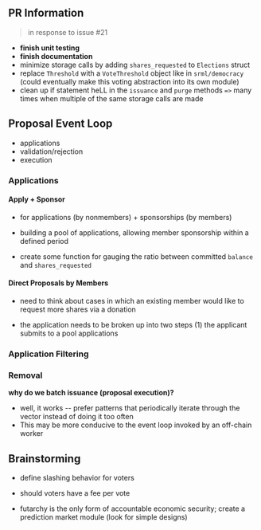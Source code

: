 ## PR Information

> in response to issue #21

* **finish unit testing**
* **finish documentation**
* minimize storage calls by adding `shares_requested` to `Elections` struct
* replace `Threshold` with a `VoteThreshold` object like in `srml/democracy` (could eventually make this voting abstraction into its own module)
* clean up if statement heLL in the `issuance` and `purge` methods `=>` many times when multiple of the same storage calls are made


## Proposal Event Loop

* applications
* validation/rejection
* execution

### Applications

#### Apply + Sponsor

* for applications (by nonmembers) + sponsorships (by members)

* building a pool of applications, allowing member sponsorship within a defined period

* create some function for gauging the ratio between committed `balance` and `shares_requested`

#### Direct Proposals by Members

* need to think about cases in which an existing member would like to request more shares via a donation

* the application needs to be broken up into two steps (1) the applicant submits to a pool applications

### Application Filtering

### Removal

**why do we batch issuance (proposal execution)?**
* well, it works -- prefer patterns that periodically iterate through the vector instead of doing it too often
* This may be more conducive to the event loop invoked by an off-chain worker

## Brainstorming

* define slashing behavior for voters
* should voters have a fee per vote

* futarchy is the only form of accountable economic security; create a prediction market module (look for simple designs)